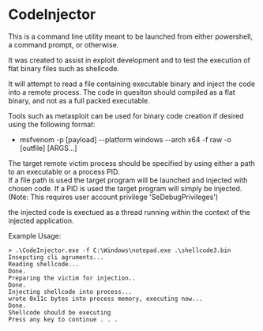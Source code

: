 # CodeInjector
This is a command line utility meant to be launched from either powershell, a command prompt, or otherwise.

It was created to assist in exploit development and to test the execution of flat binary files such as shellcode.

It will attempt to read a file containing executable binary and inject the code into a remote process.  The code in quesiton should compiled as a flat binary, and not as a full packed executable.  

Tools such as metasploit can be used for binary code creation if desired using the following format:
 * msfvenom -p [payload] --platform windows --arch x64 -f raw -o [outfile] [ARGS...]  

The target remote victim process should be specified by using either a path to an executable or a process PID.  
If a file path is used the target program will be launched and injected with chosen code.
If a PID is used the target program will simply be injected. (Note: This requires user account privilege 'SeDebugPrivileges')

the injected code is exectued as a thread running within the context of the injected application.

Example Usage:
```> msfvenom -p windows/x64/messagebox --platform windows -a x64 -f raw -o shellcode.bin ICON=NO TEXT="hello world" TITLE="test" 
> .\CodeInjector.exe -f C:\Windows\notepad.exe .\shellcode3.bin
Insepcting cli agruments...
Reading shellcode...
Done.
Preparing the victim for injection..
Done.
Injecting shellcode into process...
wrote 0x11c bytes into process memory, executing now...
Done.
Shellcode should be executing
Press any key to continue . . .
